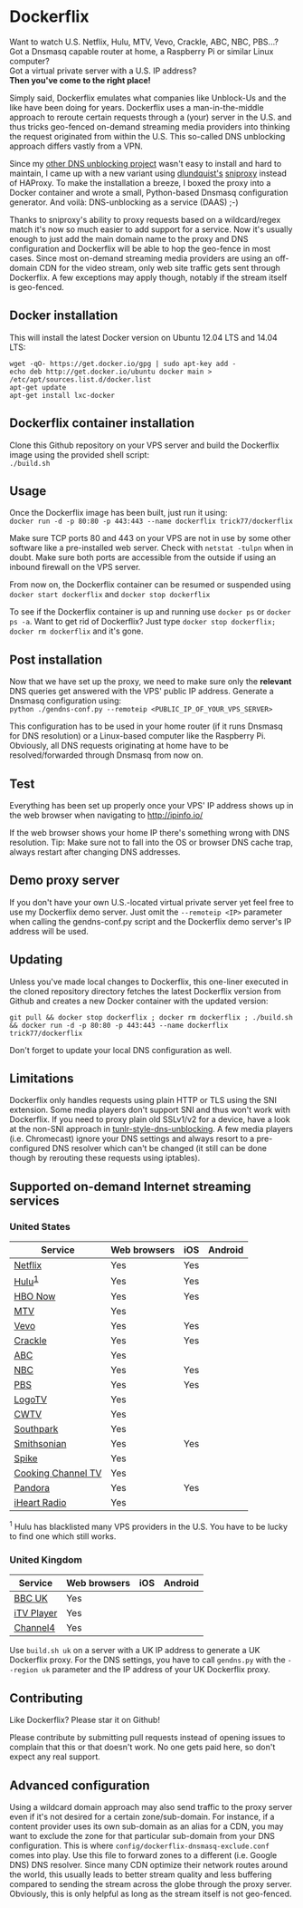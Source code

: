 Dockerflix
========

Want to watch U.S. Netflix, Hulu, MTV, Vevo, Crackle, ABC, NBC, PBS...?  
Got a Dnsmasq capable router at home, a Raspberry Pi or similar Linux computer?  
Got a virtual private server with a U.S. IP address?  
**Then you've come to the right place!**

Simply said, Dockerflix emulates what companies like Unblock-Us and the like have been doing for years.
Dockerflix uses a man-in-the-middle approach to reroute certain requests through a (your) server in the U.S. and thus tricks geo-fenced on-demand streaming media providers into thinking the request originated from within the U.S. 
This so-called DNS unblocking approach differs vastly from a VPN.

Since my [other  DNS unblocking project](https://github.com/trick77/tunlr-style-dns-unblocking) wasn't easy to install and hard to maintain, I came up with a new variant using [dlundquist's](https://github.com/dlundquist) [sniproxy](https://github.com/dlundquist/sniproxy) instead of HAProxy. 
To make the installation a breeze, I boxed the proxy into a Docker container and wrote a small, Python-based Dnsmasq configuration generator. And voilà: DNS-unblocking as a service (DAAS) ;-)

Thanks to sniproxy's ability to proxy requests based on a wildcard/regex match it's now so much easier to add support for a service. 
Now it's usually enough to just add the main domain name to the proxy and DNS configuration and Dockerflix will be able to hop the geo-fence in most cases.
Since most on-demand streaming media providers are using an off-domain CDN for the video stream, only web site traffic gets sent through Dockerflix. A few exceptions may apply though, notably if the stream itself is geo-fenced.

## Docker installation

This will install the latest Docker version on Ubuntu 12.04 LTS and 14.04 LTS:

`wget -qO- https://get.docker.io/gpg | sudo apt-key add -`  
`echo deb http://get.docker.io/ubuntu docker main > /etc/apt/sources.list.d/docker.list`  
`apt-get update`  
`apt-get install lxc-docker`  

## Dockerflix container installation

Clone this Github repository on your VPS server and build the Dockerflix image using the provided shell script:  
 `./build.sh`

## Usage

Once the Dockerflix image has been built, just run it using:  
`docker run -d -p 80:80 -p 443:443 --name dockerflix trick77/dockerflix`

Make sure TCP ports 80 and 443 on your VPS are not in use by some other software like a pre-installed web server. Check with `netstat -tulpn` when in doubt. Make sure both ports are accessible from the outside if using an inbound firewall on the VPS server.

From now on, the Dockerflix container can be resumed or suspended using `docker start dockerflix` and `docker stop dockerflix`

To see if the Dockerflix container is up and running use `docker ps` or `docker ps -a`. Want to get rid of Dockerflix? Just type `docker stop dockerflix; docker rm dockerflix` and it's gone. 

## Post installation

Now that we have set up the proxy, we need to make sure only the **relevant** DNS queries get answered with the VPS' public IP address. Generate a Dnsmasq configuration using:  
`python ./gendns-conf.py --remoteip <PUBLIC_IP_OF_YOUR_VPS_SERVER>`

This configuration has to be used in your home router (if it runs Dnsmasq for DNS resolution) or a Linux-based computer like the Raspberry Pi. Obviously, all DNS requests originating at home have to be resolved/forwarded through Dnsmasq from now on.

## Test

Everything has been set up properly once your VPS' IP address shows up in the web browser when navigating to http://ipinfo.io/

If the web browser shows your home IP there's something wrong with DNS resolution. Tip: Make sure not to fall into the OS or browser DNS cache trap, always restart after changing DNS addresses.

## Demo proxy server

If you don't have your own U.S.-located virtual private server yet feel free to use my Dockerflix demo server. Just omit the `--remoteip <IP>` parameter when calling the gendns-conf.py script and the Dockerflix demo server's IP address will be used.

## Updating

Unless you've made local changes to Dockerflix, this one-liner executed in the cloned repository directory fetches the latest Dockerflix version from Github and creates a new Docker container with the updated version:

`git pull && docker stop dockerflix ; docker rm dockerflix ; ./build.sh && docker run -d -p 80:80 -p 443:443 --name dockerflix trick77/dockerflix`

Don't forget to update your local DNS configuration as well.

## Limitations

Dockerflix only handles requests using plain HTTP or TLS using the SNI extension. Some media players don't support SNI and thus won't work with Dockerflix. 
If you need to proxy plain old SSLv1/v2 for a device, have a look at the non-SNI approach in [tunlr-style-dns-unblocking](https://github.com/trick77/tunlr-style-dns-unblocking).
A few media players (i.e. Chromecast) ignore your DNS settings and always resort to a pre-configured DNS resolver which can't be changed (it still can be done though by rerouting these requests using iptables).

## Supported on-demand Internet streaming services 

### United States

| Service                                                         | Web browsers    | iOS | Android |
| --------------------------------------------------------------- | --------------- | --- | ------- |
| [Netflix](https://www.netflix.com/us/)                          | Yes             | Yes |         |
| [Hulu](http://www.hulu.com/)<sup>[1](#hulu)</sup>               | Yes             | Yes |         |
| [HBO Now](http://www.hbonow.com/)                               | Yes             | Yes |         |
| [MTV](http://www.mtv.com/videos/home.jhtml)                     | Yes             |     |         |
| [Vevo](http://www.vevo.com/)                                    | Yes             | Yes |         |
| [Crackle](http://www.crackle.com/)                              | Yes             | Yes |         |
| [ABC](http://abc.go.com/)                                       | Yes             |     |         |
| [NBC](http://www.nbc.com/video/full-episodes)                   | Yes             | Yes |         |
| [PBS](http://video.pbs.org/)                                    | Yes             | Yes |         |
| [LogoTV](http://www.logotv.com/video/showall.jhtml)             | Yes             |     |         |
| [CWTV](http://www.cwtv.com/shows/)                              | Yes             |     |         |
| [Southpark](http://southpark.cc.com/)                           | Yes             |     |         |
| [Smithsonian](http://www.smithsonianchannel.com/full-episodes)  | Yes             | Yes |         |
| [Spike](http://www.spike.com/episodes)                          | Yes             |     |         |
| [Cooking Channel TV](http://www.cookingchanneltv.com/)          | Yes             |     |         |
| [Pandora](http://www.pandora.com/)                              | Yes             | Yes |         |
| [iHeart Radio](http://www.iheart.com/)                          | Yes             |     |         |

<sup><a name="hulu">1</a></sup> Hulu has blacklisted many VPS providers in the U.S. You have to be lucky to find one which still works.

### United Kingdom

| Service                                                         | Web browsers    | iOS | Android |
| --------------------------------------------------------------- | --------------- | --- | ------- |
| [BBC UK](http:/www.bbc.co.uk/)                                  | Yes             |     |         |
| [iTV Player](https://www.itv.com/itvplayer/)                    | Yes             |     |         |
| [Channel4](http://www.channel4.com/on-demand/)                  | Yes             |     |         |

Use `build.sh uk` on a server with a UK IP address to generate a UK Dockerflix proxy. 
For the DNS settings, you have to call `gendns.py` with the `--region uk` parameter and the IP address of your UK Dockerflix proxy.

## Contributing

Like Dockerflix? Please star it on Github!

Please contribute by submitting pull requests instead of opening issues to complain that this or that doesn't work. No one gets paid here, so don't expect any real support.

## Advanced configuration

Using a wildcard domain approach may also send traffic to the proxy server even if it's not desired for a certain zone/sub-domain.
For instance, if a content provider uses its own sub-domain as an alias for a CDN, you may want to exclude the zone for that particular sub-domain from
your DNS configuration. This is where `config/dockerflix-dnsmasq-exclude.conf` comes into play. Use this file to forward zones to a different (i.e. Google DNS) 
DNS resolver. Since many CDN optimize their network routes around the world, this usually leads to better stream quality and less buffering compared to sending the stream across the globe through the proxy server. Obviously, this is only helpful as long as the stream itself is not geo-fenced.
